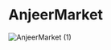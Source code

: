 # AnjeerMarket
![AnjeerMarket (1)](https://github.com/makhammadsoliyev/AnjeerMarket/assets/149594973/2ec7a60d-3e8c-48eb-b25e-fb4efb2044f8)
